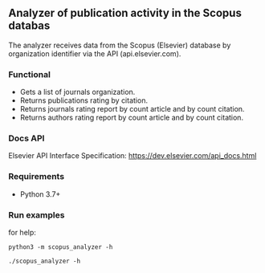 ## Analyzer of publication activity in the Scopus databas
The analyzer receives data from the Scopus (Elsevier) database by organization identifier via the API (api.elsevier.com).

### Functional 
+ Gets a list of journals organization.
+ Returns publications rating by citation.
+ Returns journals rating report by count article and by count citation.
+ Returns authors rating report by count article and by count citation.

### Docs API
Elsevier API Interface Specification: https://dev.elsevier.com/api_docs.html

### Requirements
* Python 3.7+


### Run examples
for help:
``` 
python3 -m scopus_analyzer -h
```

``` 
./scopus_analyzer -h
```





